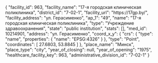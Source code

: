 {
    "facility_id": 963,
    "facility_name": "17-я городская клиническая поликлиника",
    "district_id": "7-02-1",
    "facility_url": "https:\/\/17gp.by\/",
    "facility_address": "ул. Герасименко",
    "ap_1": "49",
    "name": "17-я городская клиническая поликлиника",
    "type": "Учреждение здравоохранения",
    "state": "public institution",
    "stats": [],
    "med_id": 10214901,
    "address": "ул. Герасименко",
    "coord_x_y": {
        "crs": {
            "type": "name",
            "properties": {
                "name": "EPSG:4326"
            }
        },
        "type": "Point",
        "coordinates": [
            27.6803,
            53.8845
        ]
    },
    "place_name": "Минск",
    "place_type": "city",
    "year_of_closing": null,
    "year_of_opening": "1975",
    "healthcare_facility_key": 963,
    "administrative_division_id": "7-02-1"
}